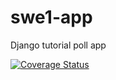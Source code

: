 # swe1-app
Django tutorial poll app

[![Coverage Status](https://coveralls.io/repos/github/WenjunYuAnny/swe1-app/badge.svg?branch=)](https://coveralls.io/github/WenjunYuAnny/swe1-app?branch=)
